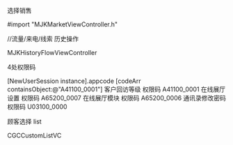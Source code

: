 
<!--1.-->   选择销售
#import "MJKMarketViewController.h"


<!--2.-->   //流量/来电/线索   历史操作
MJKHistoryFlowViewController



<!--3.-->  4处权限码
[NewUserSession instance].appcode
[codeArr containsObject:@"A41100_0001"]
客户回访等级 权限码  A41100_0001
在线展厅设置 权限码  A65200_0007
在线展厅模块 权限码 A65200_0006
通讯录修改密码 权限码 U03100_0000



<!--4-->  顾客选择 list
CGCCustomListVC
